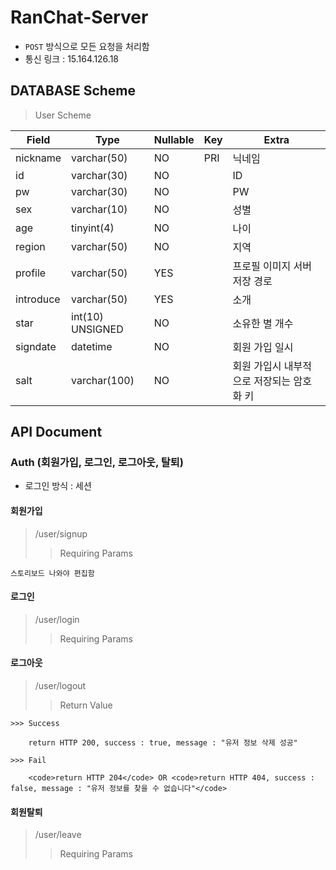 # RanChat-Server
* <code>POST</code> 방식으로 모든 요청을 처리함
* 통신 링크 : 15.164.126.18

## DATABASE Scheme
> User Scheme

| Field | Type | Nullable | Key | Extra |
| ------ | ------ | ------ | ------ | ------ |
| nickname | varchar(50) | NO | PRI | 닉네임 |
| id | varchar(30) | NO |  | ID |
| pw | varchar(30) | NO |  | PW |
| sex | varchar(10) | NO |  | 성별 |
| age | tinyint(4) | NO |  | 나이 |
| region | varchar(50) | NO |  | 지역 |
| profile | varchar(50) | YES |  | 프로필 이미지 서버 저장 경로 |
| introduce | varchar(50) | YES |  | 소개 |
| star | int(10) UNSIGNED | NO |  | 소유한 별 개수 |
| signdate | datetime | NO |  | 회원 가입 일시 |
| salt | varchar(100) | NO |  | 회원 가입시 내부적으로 저장되는 암호화 키 |

## API Document

### Auth (회원가입, 로그인, 로그아웃, 탈퇴)
* 로그인 방식 : 세션

#### 회원가입 
> /user/signup
>> Requiring Params

    스토리보드 나와야 편집함
    
#### 로그인
> /user/login
>> Requiring Params 

#### 로그아웃
> /user/logout
>> Return Value

    >>> Success
    
        return HTTP 200, success : true, message : "유저 정보 삭제 성공"
        
    >>> Fail
    
        <code>return HTTP 204</code> OR <code>return HTTP 404, success : false, message : "유저 정보를 찾을 수 없습니다"</code>

#### 회원탈퇴
> /user/leave
>> Requiring Params 
    
    
    
    
    
    
